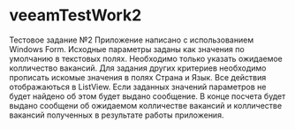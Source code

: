 # veeamTestWork2
Тестовое задание №2
Приложение написано с использованием Windows Form.
Исходные параметры заданы как значения по умолчанию в текстовых полях.
Необходимо только указать ожидаемое колличество вакансий.
Для задания других критериев необходимо прописать искомые значения в полях Страна и Язык.
Все действия отображаються в ListView. Если заданных значений параметров не будет найдено об этом будет выдано сообщение.
В конце посчета будет выдано сообщени об ожидаемом колличестве вакансий и 
колличестве вакансий полученных в результате работы приложения.
